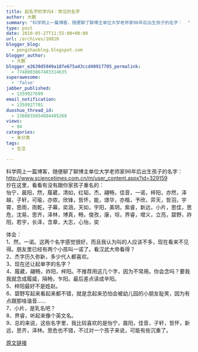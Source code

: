 ```yaml
---
title: 起名字的学问4：常见的名字
author: 大鹏
summary: "科学网上一篇博客，随便聊了聊博主单位大学老师家96年后出生孩子的名字：  "
type: post
date: 2010-05-27T11:55:00+00:00
url: /archives/10810
blogger_blog:
  - pengzhaoblog.blogspot.com
blogger_author:
  - 大鹏
blogger_e2639d5949a187e675a43ccd40917705_permalink:
  - 7748003867483314635
superawesome:
  - 'false'
jabber_published:
  - 1359927699
email_notification:
  - 1359927701
duoshuo_thread_id:
  - 1360835854884405268
views:
  - 94
categories:
  - 未分类
tags:
  - 生活

---
```

科学网上一篇博客，随便聊了聊博主单位大学老师家96年后出生孩子的名字：  
http://www.sciencetimes.com.cn/m/user_content.aspx?id=329159  
抄在这里，看看有没有跟你家孩子重名的：  
怡宁，晨阳，然，履葳，清如，红韬，杰，翮畅，佳音，一诺，梓阳，亦然，泽越，子轩，可瑜，亦侬，欣锋，哲怀，能，璟华，亦楷，予欣，弈天，哲羽，宇霄，思雨，雨乾，子幕，奕涵，天如，宇阳，美玥，紫睿，新远，小片，思佳，思危，沈易，思齐，泽林，博真，畅，俊孜，康，坦，界睿，增义，立亮，碧野，祚阳，若宇，长泽，含章，大志，心怡，奕

体会：  
1、然，一诺。这两个名字感觉很好，而且我认为叫的人应该不多，现在看来不见得。朋友里已经有两个小孩叫一诺了。看汉武大帝看得？  
2、杰字历久弥新，多少代人都喜欢。  
3、现在还让起单字的名字？  
4、履葳，翮畅，祚阳，梓阳。不推荐用这几个字，因为不常用。你会念吗？要我我就念成履威，隔畅，乍阳。最后差点读成辛阳。  
5、梓阳最好不是姓赵。  
6、碧野写起来看起来都不错，就是念起来恐怕会被幼儿园的小朋友耻笑，因为有点跟那啥谐音……  
7、小片，是乳名吧？  
8、界睿，听起来像个英文名。  
9、总的来说，这些名字里，我比较喜欢的是怡宁，晨阳，佳音，子轩，哲怀，新远，思齐，泽林。思危也不错，不过对一个孩子来说，可能有些沉重了。

[原文链接](http://dapengde.com/archives/10810)


